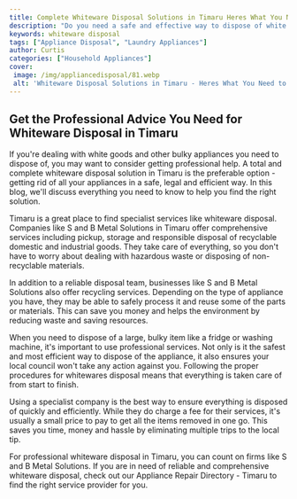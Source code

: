 ```yaml
---
title: Complete Whiteware Disposal Solutions in Timaru Heres What You Need to Know
description: "Do you need a safe and effective way to dispose of white goods in Timaru This guide provides all the information you need to find the best disposal solution for your needs"
keywords: whiteware disposal
tags: ["Appliance Disposal", "Laundry Appliances"]
author: Curtis
categories: ["Household Appliances"]
cover: 
 image: /img/appliancedisposal/81.webp
 alt: 'Whiteware Disposal Solutions in Timaru - Heres What You Need to Know'
---
```

## Get the Professional Advice You Need for Whiteware Disposal in Timaru
If you're dealing with white goods and other bulky appliances you need to dispose of, you may want to consider getting professional help. A total and complete whiteware disposal solution in Timaru is the preferable option - getting rid of all your appliances in a safe, legal and efficient way. In this blog, we'll discuss everything you need to know to help you find the right solution.

Timaru is a great place to find specialist services like whiteware disposal. Companies like S and B Metal Solutions in Timaru offer comprehensive services including pickup, storage and responsible disposal of recyclable domestic and industrial goods. They take care of everything, so you don't have to worry about dealing with hazardous waste or disposing of non-recyclable materials.

In addition to a reliable disposal team, businesses like S and B Metal Solutions also offer recycling services. Depending on the type of appliance you have, they may be able to safely process it and reuse some of the parts or materials. This can save you money and helps the environment by reducing waste and saving resources.

When you need to dispose of a large, bulky item like a fridge or washing machine, it's important to use professional services. Not only is it the safest and most efficient way to dispose of the appliance, it also ensures your local council won't take any action against you. Following the proper procedures for whitewares disposal means that everything is taken care of from start to finish.

Using a specialist company is the best way to ensure everything is disposed of quickly and efficiently. While they do charge a fee for their services, it's usually a small price to pay to get all the items removed in one go. This saves you time, money and hassle by eliminating multiple trips to the local tip.

For professional whiteware disposal in Timaru, you can count on firms like S and B Metal Solutions. If you are in need of reliable and comprehensive whiteware disposal, check out our Appliance Repair Directory - Timaru to find the right service provider for you.
